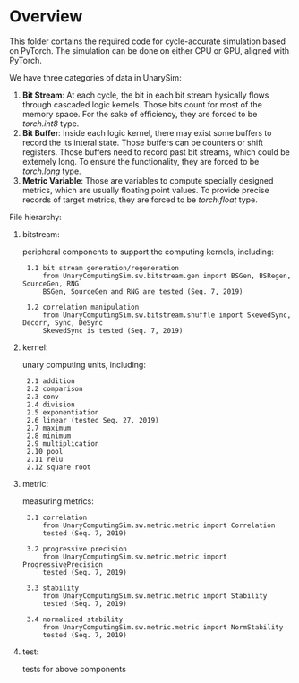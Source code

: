 # Overview
This folder contains the required code for cycle-accurate simulation based on PyTorch. 
The simulation can be done on either CPU or GPU, aligned with PyTorch.

We have three categories of data in UnarySim:
1. **Bit Stream**: At each cycle, the bit in each bit stream hysically flows through cascaded logic kernels. Those bits count for most of the memory space. For the sake of efficiency, they are forced to be *torch.int8* type.
2. **Bit Buffer**: Inside each logic kernel, there may exist some buffers to record the its interal state. Those buffers can be counters or shift registers. Those buffers need to record past bit streams, which could be extemely long. To ensure the functionality, they are forced to be *torch.long* type.
3. **Metric Variable**: Those are variables to compute specially designed metrics, which are usually floating point values. To provide precise records of target metrics, they are forced to be *torch.float* type.


File hierarchy:
1. bitstream:

    peripheral components to support the computing kernels, including:
    
        1.1 bit stream generation/regeneration
            from UnaryComputingSim.sw.bitstream.gen import BSGen, BSRegen, SourceGen, RNG
            BSGen, SourceGen and RNG are tested (Seq. 7, 2019)
            
        1.2 correlation manipulation
            from UnaryComputingSim.sw.bitstream.shuffle import SkewedSync, Decorr, Sync, DeSync
            SkewedSync is tested (Seq. 7, 2019)
            
2. kernel:

    unary computing units, including:
    
        2.1 addition
        2.2 comparison
        2.3 conv
        2.4 division
        2.5 exponentiation
        2.6 linear (tested Seq. 27, 2019)
        2.7 maximum
        2.8 minimum
        2.9 multiplication
        2.10 pool
        2.11 relu
        2.12 square root
        
3. metric:

    measuring metrics:
    
        3.1 correlation
            from UnaryComputingSim.sw.metric.metric import Correlation
            tested (Seq. 7, 2019)
            
        3.2 progressive precision
            from UnaryComputingSim.sw.metric.metric import ProgressivePrecision
            tested (Seq. 7, 2019)
            
        3.3 stability
            from UnaryComputingSim.sw.metric.metric import Stability
            tested (Seq. 7, 2019)
            
        3.4 normalized stability
            from UnaryComputingSim.sw.metric.metric import NormStability
            tested (Seq. 7, 2019)
        
4. test:

    tests for above components
